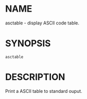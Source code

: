 # NAME
asctable - display ASCII code table.

# SYNOPSIS

    asctable

# DESCRIPTION
 Print a ASCII table to standard ouput.
